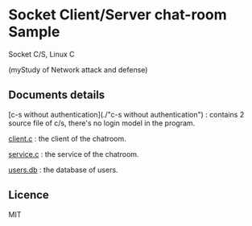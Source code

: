 # Socket Client/Server chat-room Sample

Socket C/S, Linux C

(myStudy of Network attack and defense)

## Documents details

[c-s without authentication](./"c-s without authentication") : contains 2 source file of c/s, there's no login model in the program.

[client.c](./client.c) : the client of the chatroom.

[service.c](./service.c) : the service of the chatroom.

[users.db](./users.db) : the database of users.

## Licence

MIT

